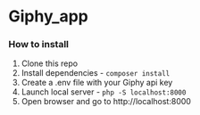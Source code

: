 # Giphy_app

### How to install
1. Clone this repo  
2. Install dependencies - `composer install`  
3. Create a .env file with your Giphy api key
4. Launch local server - `php -S localhost:8000`
5. Open browser and go to http://localhost:8000
